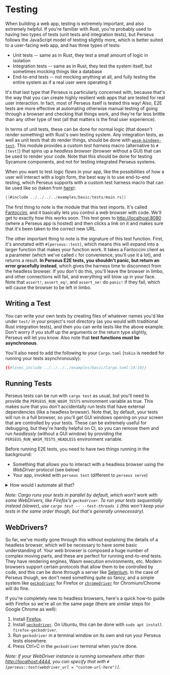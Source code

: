 # Testing

When building a web app, testing is extremely important, and also extremely helpful. If you're familiar with Rust, you're probably used to having two types of tests (unit tests and integration tests), but Perseus follows the JavaScript model of testing slightly more, which is better suited to a user-facing web app, and has three types of tests:

-   Unit tests -- same as in Rust, they test a small amount of logic in isolation
-   Integration tests -- same as in Rust, they test the system itself, but sometimes mocking things like a database
-   End-to-end tests -- not mocking anything at all, and fully testing the entire system as if a real user were operating it

It's that last type that Perseus is particularly concerned with, because that's the way that you can create highly resilient web apps that are tested for real user interaction. In fact, most of Perseus itself is tested this way! Also, E2E tests are more effective at automating otherwise manual testing of going through a browser and checking that things work, and they're far less brittle than any other type of test (all that matters is the final user experience).

In terms of unit tests, these can be done for normal logic (that doesn't render something) with Rust's own testing system. Any integration tests, as well as unit tests that do render things, should be done with [`wasm-bindgen-test`](https://rustwasm.github.io/wasm-bindgen/wasm-bindgen-test/index.html). This module provides a custom _test harness_ macro (alternative to `#[test]`) that spins up a _headless browser_ (browser without a GUI) that can be used to render your code. Note that this should be done for testing Sycamore components, and not for testing integrated Perseus systems.

When you want to test logic flows in your app, like the possibilities of how a user will interact with a login form, the best way is to use end-to-end testing, which Perseus supports with a custom test harness macro that can be used like so (taken from [here](https://github.com/arctic-hen7/perseus/blob/main/examples/basic/tests/main.rs)):

```rust
{{#include ../../../../examples/basic/tests/main.rs}}
```

The first thing to note is the module that this test imports. It's called [Fantoccini](https://github.com/jonhoo/fantoccini), and it basically lets you control a web browser with code. We'll get to exactly how this works soon. This test goes to <http://localhost:8080> (where a Perseus app is hosted) and then clicks a link on it and makes sure that it's been taken to the correct new URL.

The other important thing to note is the signature of this test function. First, it's annotated with `#[perseus::test]`, which means this will expand into a larger function that makes your function work. It takes a Fantoccini client as a parameter (which we've called `c` for convenience, you'll use it a lot), and returns a result. **In Perseus E2E tests, you shouldn't panic, but return an error gracefully instead**, which gives the harness time to disconnect from the headless browser. If you don't do this, you'll leave the browser in limbo, and other connections will fail, and everything will blow up in your face. Note that `assert!`, `assert_eq!`, and `assert_ne!` do `panic!` if they fail, which will cause the browser to be left in limbo.

## Writing a Test

You can write your own tests by creating files of whatever names you'd like under `test/` in your project's root directory (as you would with traditional Rust integration tests), and then you can write tests like the above example. Don't worry if you stuff up the arguments or the return type slightly, Perseus will let you know. Also note that **test functions must be asynchronous**.

You'll also need to add the following to your `Cargo.toml` (`tokio` is needed for running your tests asynchronously):

```toml
{{#lines_include ../../../../examples/basic/Cargo.toml:14:16}}
```

## Running Tests

Perseus tests can be run with `cargo test` as usual, but you'll need to provide the `PERSEUS_RUN_WASM_TESTS` environment variable as true. This makes sure that you don't accidentally run tests that have external dependencies (like a headless browser). Note that, by default, your tests will run in a full browser, so you'll get GUI windows opening on your screen that are controlled by your tests. These can be extremely useful for debugging, but they're hardly helpful on CI, so you can remove them and run _headlessly_ (without a GUI window) by providing the `PERSEUS_RUN_WASM_TESTS_HEADLESS` environment variable.

Before running E2E tests, you need to have two things running in the background:

-   Something that allows you to interact with a headless browser using the _WebDriver_ protocol (see below)
-   Your app, invoked with `perseus test` (different to `perseus serve`)

<details>
<summary>How would I automate all that?</summary>

It may be most convenient to create a shell script to do these for you, or to use a tool like [Bonnie](https://github.com/arctic-hen7/bonnie) to automate the process. You can see an example of how this is done for a large number of tests across multiple different example apps in the [Perseus repository](https://github.com/arctic-hen7/perseus).

</details>

_Note: Cargo runs your tests in parallel by default, which won't work with some WebDrivers, like Firefox's `geckodriver`. To run your tests sequentially instead (slower), use `cargo test -- --test-threads 1` (this won't keep your tests in the same order though, but that's generally unnecessary)._

## WebDrivers?

So far, we've mostly gone through this without explaining the details of a headless browser, which will be necessary to have some basic understanding of. Your web browser is composed a huge number of complex moving parts, and these are perfect for running end-to-end tests. They have rendering engines, Wasm execution environments, etc. Modern browsers support certain protocols that allow them to be controlled by code, and this can be done through a server like [Selenium](https://selenium.dev). In the case of Perseus though, we don't need something quite so fancy, and a simple system like [`geckodriver`](https://github.com/mozilla/geckodriver) for Firefox or [`chromedriver`](https://chromedriver.chromium.org/) for Chromium/Chrome will do fine.

If you're completely new to headless browsers, here's a quick how-to guide with Firefox so we're all on the same page (there are similar steps for Google Chrome as well):

1. Install [Firefox](https://firefox.com).
2. Install [`geckodriver`](https://github.com/mozilla/geckodriver). On Ubuntu, this can be done with `sudo apt install firefox-geckodriver`.
3. Run `geckodriver` in a terminal window on its own and run your Perseus tests elsewhere.
4. Press Ctrl+C in the `geckodriver` terminal when you're done.

_Note: if your WebDriver instance is running somewhere other than <http://localhost:4444>, you can specify that with `#[perseus::test(webdriver_url = "custom-url-here")]`._
